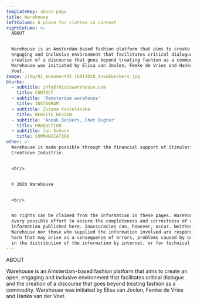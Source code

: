 ```yaml
---
templateKey: about-page
title: Warehouse
leftColumn: A place for clothes in context
rightColumn: >-
  ABOUT


  Warehouse is an Amsterdam-based fashion platform that aims to create an open,
  engaging and inclusive environment that facilitates critical dialogue and the
  creation of a discourse that goes beyond treating fashion as a commodity.
  Warehouse was initiated by Elisa van Joolen, Femke de Vries and Hanka van der
  Voet.
image: /img/01_monument02_16012020_anoukbeckers.jpg
blurbs:
  - subtitle: info@thisiswarehouse.com
    title: CONTACT
  - subtitle: '@amsterdam.warehouse'
    title: INSTAGRAM
  - subtitle: Zuzana Kostelanská
    title: WEBSITE DESIGN
  - subtitle: 'Anouk Beckers, Chet Bugter'
    title: PRODUCTION
  - subtitle: Jan Schoon
    title: COMMUNICATION
other: >-
  Warehouse is made possible through the financial support of Stimuleringsfonds
  Creatieve Industrie.


  <br/>


  © 2020 Warehouse


  <br/>


  No rights can be claimed from the information in these pages. Warehouse makes
  every possible effort to assure the completeness and correctness of all
  information published here. Inaccuracies can, however, occur. Neither
  Warehouse nor those who supplied the information involved are responsible for
  harm that may arise as a consequence of errors, problems caused by or inherent
  in the distribution of the information by internet, or for technical failures.
---
```

ABOUT

Warehouse is an Amsterdam-based fashion platform that aims to create an open, engaging and inclusive environment that facilitates critical dialogue and the creation of a discourse that goes beyond treating fashion as a commodity. Warehouse was initiated by Elisa van Joolen, Femke de Vries and Hanka van der Voet.